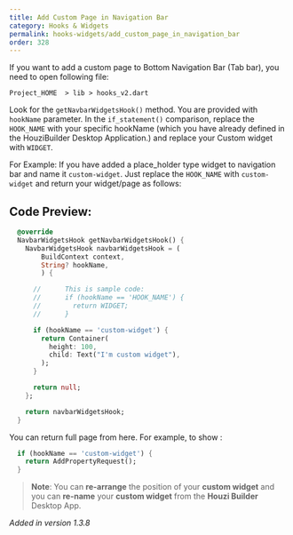 ```yaml
---
title: Add Custom Page in Navigation Bar
category: Hooks & Widgets
permalink: hooks-widgets/add_custom_page_in_navigation_bar
order: 328
---
```


If you want to add a custom page to Bottom Navigation Bar (Tab bar), you need to open following file:

`Project_HOME  > lib > hooks_v2.dart`

Look for the `getNavbarWidgetsHook()` method. You are provided with `hookName` parameter. In the `if_statement()` comparison, replace the `HOOK_NAME` with your specific hookName (which you have already defined in the HouziBuilder Desktop Application.) and replace your Custom widget with `WIDGET`. 

For Example: If you have added a place_holder type widget to navigation bar and name it `custom-widget`. Just replace the `HOOK_NAME` with `custom-widget` and return your widget/page as follows:

## Code Preview:

```dart
  @override
  NavbarWidgetsHook getNavbarWidgetsHook() {
    NavbarWidgetsHook navbarWidgetsHook = (
        BuildContext context,
        String? hookName,
        ) {

      //      This is sample code:
      //      if (hookName == 'HOOK_NAME') {
      //        return WIDGET;
      //      }

      if (hookName == 'custom-widget') {
        return Container(
          height: 100,
          child: Text("I'm custom widget"),
        );
      }

      return null;
    };

    return navbarWidgetsHook;
  }
```

You can return full page from here. For example, to show :
```dart
  if (hookName == 'custom-widget') {
    return AddPropertyRequest();
  }
```



> **Note**: You can **re-arrange** the position of your **custom widget** and you can **re-name** your **custom widget** from the **Houzi Builder** Desktop App. 

*Added in version 1.3.8*

